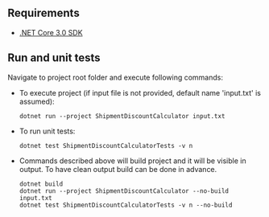 ## Requirements
- [.NET Core 3.0 SDK](https://dotnet.microsoft.com/download)

## Run and unit tests
Navigate to project root folder and execute following commands:

- To execute project (if input file is not provided, default name 'input.txt' is assumed):
    ```
    dotnet run --project ShipmentDiscountCalculator input.txt
    ```

- To run unit tests:
    ```
    dotnet test ShipmentDiscountCalculatorTests -v n
    ```

- Commands described above will build project and it will be visible in output. To have clean output build can be done in advance.
    ```
    dotnet build
    dotnet run --project ShipmentDiscountCalculator --no-build input.txt
    dotnet test ShipmentDiscountCalculatorTests -v n --no-build
    ```